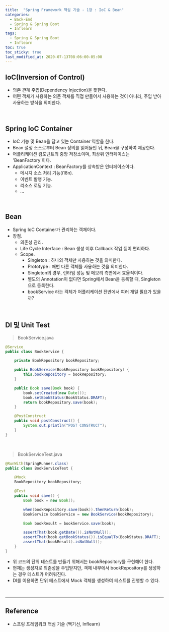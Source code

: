 ```yaml
---
title:  "Spring Framework 핵심 기술 - 1장 : IoC & Bean"
categories:
  - Back-End
  - Spring & Spring Boot
  - Inflearn
tags:
  - Spring & Spring Boot
  - Inflearn
toc: true
toc_sticky: true
last_modified_at: 2020-07-13T08:06:00-05:00
---
```


## IoC(Inversion of Control)

* 의존 관계 주입(Dependency Injection)을 뜻한다.
* 어떤 객체가 사용하는 의존 객체를 직접 만들어서 사용하는 것이 아니라, 주입 받아 사용하는 방식을 의미한다.

<br>

## Spring IoC Container

* IoC 기능 및 Bean을 담고 있는 Container 역할을 한다.
* Bean 설정 소스로부터 Bean 정의를 읽어들인 뒤, Bean을 구성하여 제공한다.
* 어플리케이션 컴포넌트의 중앙 저장소이며, 최상위 인터페이스는 'BeanFactory'이다.
* ApplicationContext : BeanFactory를 상속받은 인터페이스이다.
  * 메시지 소스 처리 기능(i18n).
  * 이벤트 발행 기능.
  * 리소스 로딩 기능.
  * ...

<br>

## Bean

* Spring IoC Container가 관리하는 객체이다.
* 장점.
  * 의존성 관리.
  * Life Cycle Interface : Bean 생성 이후 Callback 작업 등이 편리하다.
  * Scope.
    * Singleton : 하나의 객체만 사용하는 것을 의미한다.
    * Prototype : 매번 다른 객체를 사용하는 것을 의미한다.
    * Singleton의 경우, 런타임 성능 및 메모리 측면에서 효율적이다.
    * 별도의 Annotation이 없다면 Spring에서 Bean을 등록할 때, Singleton으로 등록한다.
    * bookService 라는 객체가 어플리케이션 전반에서 여러 개일 필요가 있을까?

<br>

## DI 및 Unit Test

> BookService.java

```java
@Service
public class BookService {

    private BookRepository bookRepository;

    public BookService(BookRepository bookRepository) {
        this.bookRepository = bookRepository;
    }

    public Book save(Book book) {
        book.setCreated(new Date());
        book.setBookStatus(BookStatus.DRAFT);
        return bookRepository.save(book);
    }

    @PostConstruct
    public void postConstruct() {
        System.out.println("POST CONSTRUCT");
    }
}
```

<br>

> BookServiceTest.java

```java
@RunWith(SpringRunner.class)
public class BookServiceTest {

    @Mock
    BookRepository bookRepository;

    @Test
    public void save() {
        Book book = new Book();

        when(bookRepository.save(book)).thenReturn(book);
        BookService bookService = new BookService(bookRepository);

        Book bookResult = bookService.save(book);

        assertThat(book.getDate()).isNotNull();
        assertThat(book.getBookStatus()).isEqualTo(BookStatus.DRAFT);
        assertThat(bookResult).isNotNull();
    }
}
```

* 위 코드의 단위 테스트를 만들기 위해서는 bookRepository를 구현해야 한다.
* 현재는 생성자로 의존성을 주입받지만, 객체 내부에서 bookRepository를 생성하는 경우 테스트가 어려워진다.
* DI를 이용하면 단위 테스트에서 Mock 객체를 생성하여 테스트를 진행할 수 있다.

<br>

---

## Reference

*	스프링 프레임워크 핵심 기술 (백기선, Inflearn)
